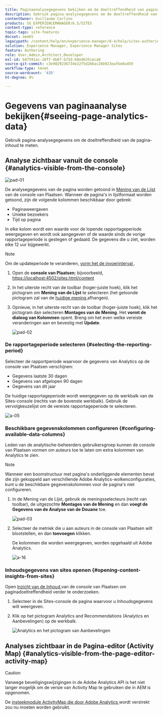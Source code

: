 ```yaml
---
title: Paginaanalysegegevens bekijken om de doeltreffendheid van pagina-inhoud te meten
description: Gebruik pagina-analysegegevens om de doeltreffendheid van de pagina-inhoud te meten
contentOwner: Guillaume Carlino
products: SG_EXPERIENCEMANAGER/6.5/SITES
content-type: reference
topic-tags: site-features
docset: aem65
legacypath: /content/help/en/experience-manager/6-4/help/sites-authoring/pa-using.html
solution: Experience Manager, Experience Manager Sites
feature: Authoring
role: User,Admin,Architect,Developer
exl-id: b47591ac-10ff-4b87-b75d-68ed635ceca8
source-git-commit: c3e9029236734e22f5d266ac26b923eafbe0a459
workflow-type: tm+mt
source-wordcount: '435'
ht-degree: 0%

---
```


# Gegevens van paginaanalyse bekijken{#seeing-page-analytics-data}

Gebruik pagina-analysegegevens om de doeltreffendheid van de pagina-inhoud te meten.

## Analyse zichtbaar vanuit de console {#analytics-visible-from-the-console}

![ pad-01 ](assets/spad-01.png)

De analysegegevens van de pagina worden getoond in [ Mening van de Lijst ](/help/sites-authoring/basic-handling.md#list-view) van de console van Plaatsen. Wanneer de pagina&#39;s in lijstformaat worden getoond, zijn de volgende kolommen beschikbaar door gebrek:

* Paginaweergaven
* Unieke bezoekers
* Tijd op pagina

In elke kolom wordt een waarde voor de lopende rapportageperiode weergegeven en wordt ook aangegeven of de waarde sinds de vorige rapportageperiode is gestegen of gedaald. De gegevens die u ziet, worden elke 12 uur bijgewerkt.

>[!NOTE]
>
>Om de updateperiode te veranderen, [ vorm het de invoerinterval ](/help/sites-administering/adobeanalytics-connect.md#configuring-the-import-interval).

1. Open de **console van Plaatsen**; bijvoorbeeld, [ https://localhost:4502/sites.html/content ](https://localhost:4502/sites.html/content)
1. In het uiterste recht van de toolbar (hoger-juiste hoek), klik het pictogram om **Mening van de Lijst** te selecteren (het getoonde pictogram zal van de [ huidige mening ](/help/sites-authoring/basic-handling.md#viewing-and-selecting-resources) afhangen).

1. Opnieuw, in het uiterste recht van de toolbar (hoger-juiste hoek), klik het pictogram dan selecteren **Montages van de Mening**. Het **vormt de dialoog van Kolommen** opent. Breng om het even welke vereiste veranderingen aan en bevestig met **Update**.

   ![ pad-02 ](assets/spad-02.png)

### De rapportageperiode selecteren {#selecting-the-reporting-period}

Selecteer de rapportperiode waarvoor de gegevens van Analytics op de console van Plaatsen verschijnen:

* Gegevens laatste 30 dagen
* Gegevens van afgelopen 90 dagen
* Gegevens van dit jaar

De huidige rapportageperiode wordt weergegeven op de werkbalk van de Sites-console (rechts van de bovenste werkbalk). Gebruik de vervolgkeuzelijst om de vereiste rapportageperiode te selecteren.

![ a-05 ](assets/aa-05.png)

### Beschikbare gegevenskolommen configureren {#configuring-available-data-columns}

Leden van de analytische-beheerders gebruikersgroep kunnen de console van Plaatsen vormen om auteurs toe te laten om extra kolommen van Analytics te zien.

>[!NOTE]
>
>Wanneer een boomstructuur met pagina&#39;s onderliggende elementen bevat die zijn gekoppeld aan verschillende Adobe Analytics-wolkenconfiguraties, kunt u de beschikbare gegevenskolommen voor de pagina&#39;s niet configureren.

1. In de Mening van de Lijst, gebruik de meningsselecteurs (recht van toolbar), de uitgezochte **Montages van de Mening** en dan **voegt de Gegevens van de Analyse van de Douane** toe.

   ![ pad-03 ](assets/spad-03.png)

1. Selecteer de metriek die u aan auteurs in de console van Plaatsen wilt blootstellen, en dan **toevoegen** klikken.

   De kolommen die worden weergegeven, worden opgehaald uit Adobe Analytics.

   ![ a-16 ](assets/aa-16.png)

### Inhoudsgegevens van sites openen {#opening-content-insights-from-sites}

Open [ Inzicht van de Inhoud ](/help/sites-authoring/content-insights.md) van de console van Plaatsen om paginadoeltreffendheid verder te onderzoeken.

1. Selecteer in de Sites-console de pagina waarvoor u Inhoudsgegevens wilt weergeven.
1. Klik op het pictogram Analytics and Recommendations (Analytics en Aanbevelingen) op de werkbalk.

   ![ Analytics en het pictogram van Aanbevelingen ](do-not-localize/chlimage_1-14.png)

## Analyses zichtbaar in de Pagina-editor (Activity Map) {#analytics-visible-from-the-page-editor-activity-map}

>[!CAUTION]
>
>Vanwege beveiligingswijzigingen in de Adobe Analytics API is het niet langer mogelijk om de versie van Activity Map te gebruiken die in AEM is opgenomen.
>
>De [ insteekmodule ActivityMap die door Adobe Analytics ](https://experienceleague.adobe.com/docs/analytics/analyze/activity-map/getting-started/get-started-users/activitymap-install.html) wordt verstrekt zou nu moeten worden gebruikt.

